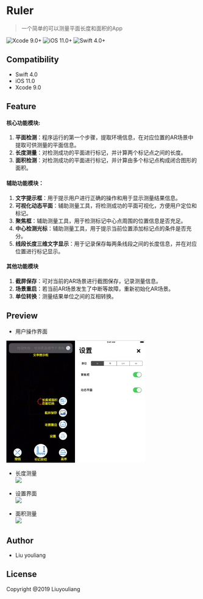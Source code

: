 # Ruler
> 一个简单的可以测量平面长度和面积的App   

![Xcode 9.0+](https://img.shields.io/badge/Xcode-9.0%2B-blue.svg)
![iOS 11.0+](https://img.shields.io/badge/iOS-11.0%2B-blue.svg)
![Swift 4.0+](https://img.shields.io/badge/Swift-4.0%2B-orange.svg)





## Compatibility

- Swift 4.0
- iOS 11.0
- Xcode 9.0


## Feature
#### 核心功能模块:

1. **平面检测**：程序运行的第一个步骤，提取环境信息，在对应位置的AR场景中提取可供测量的平面信息。
2. **长度测量**：对检测成功的平面进行标记，并计算两个标记点之间的长度。
3. **面积检测**：对检测成功的平面进行标记，并计算由多个标记点构成闭合图形的面积。



#### 辅助功能模块：
1. **文字提示框**：用于提示用户进行正确的操作和用于显示测量结果信息。
2. **可视化动态平面**：辅助测量工具，将检测成功的平面可视化，方便用户定位和标记。
3. **聚焦框**：辅助测量工具，用于检测标记中心点周围的位置信息是否充足。
4. **中心检测光标**：辅助测量工具，用于提示当前位置添加标记点的条件是否充分。
5. **线段长度三维文字显示**：用于记录保存每两条线段之间的长度信息，并在对应位置进行标记显示。 



#### 其他功能模块
1. **截屏保存**：可对当前的AR场景进行截图保存，记录测量信息。
2. **场景重启**：若当前AR场景发生了中断等故障，重新初始化AR场景。
3. **单位转换**：测量结果单位之间的互相转换。


## Preview
* 用户操作界面  
<img src="https://github.com/Programming-Heiro/Ruler-master/blob/master/screenshots/image007.jpg"  width="180">
<img src="https://github.com/Programming-Heiro/Ruler-master/blob/master/screenshots/image008.jpg"  width="180">



* 长度测量  
![](https://github.com/Programming-Heiro/Ruler-master/blob/master/screenshots/1.gif)

* 设置界面  
![](https://github.com/Programming-Heiro/Ruler-master/blob/master/screenshots/2.gif)

* 面积测量  
![](https://github.com/Programming-Heiro/Ruler-master/blob/master/screenshots/3.gif)



## Author
* Liu youliang

## License
Copyright @2019 Liuyouliang
